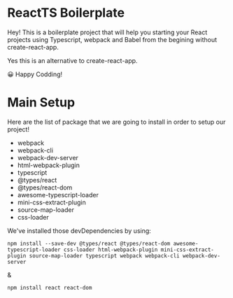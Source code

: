 # ReactTS Boilerplate

Hey! This is a boilerplate project that will help you starting your React projects using Typescript, webpack and Babel from the begining without create-react-app.

Yes this is an alternative to create-react-app.

😀 Happy Codding!

# Main Setup

Here are the list of package that we are going to install in order to setup our project!

- webpack
- webpack-cli
- webpack-dev-server
- html-webpack-plugin
- typescript
- @types/react
- @types/react-dom
- awesome-typescript-loader
- mini-css-extract-plugin
- source-map-loader
- css-loader

We've installed those devDependencies by using:

```
npm install --save-dev @types/react @types/react-dom awesome-typescript-loader css-loader html-webpack-plugin mini-css-extract-plugin source-map-loader typescript webpack webpack-cli webpack-dev-server
```

&

```
npm install react react-dom
```
